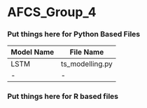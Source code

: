 # AFCS_Group_4

### Put things here for Python Based Files

| Model Name      | File Name  |
| ----------- | ----------- |
| LSTM      | ts_modelling.py       |
| -  | -        |

### Put things here for R based files
